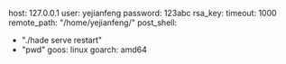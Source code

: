 host: 127.0.0.1
user: yejianfeng
password: 123abc
rsa_key:
timeout: 1000
remote_path: "/home/yejianfeng/"
post_shell:
  - "./hade serve restart"
  - "pwd"
goos: linux
goarch: amd64
